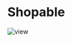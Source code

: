 # Shopable


![view](https://user-images.githubusercontent.com/67159193/97610433-2312c480-1a15-11eb-926f-d43a096e21bc.gif)
